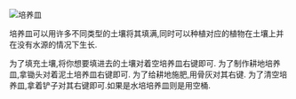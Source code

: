 ![培养皿](block:betterwithmods:planter)

培养皿可以用许多不同类型的土壤将其填满,同时可以种植对应的植物在土壤上并在没有水源的情况下生长.

为了填充土壤,将你想要填进去的土壤对着空培养皿右键即可.
为了制作耕地培养皿,拿锄头对着泥土培养皿右键即可.
为了给耕地施肥,用骨灰对其右键.
为了清空培养皿,拿着铲子对其右键即可.如果是水培培养皿则是用空桶.